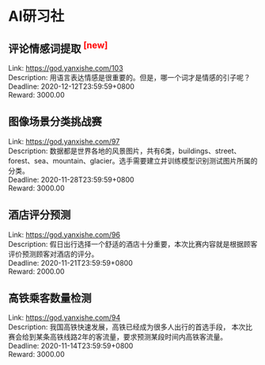 # AI研习社



## 评论情感词提取 <sup style="color:red">[new]<sup>  

Link: https://god.yanxishe.com/103  
Description: 用语言表达情感是很重要的。但是，哪一个词才是情感的引子呢？  
Deadline: 2020-12-12T23:59:59+0800  
Reward: 3000.00  


## 图像场景分类挑战赛

Link: https://god.yanxishe.com/97  
Description: 数据都是世界各地的风景图片，共有6类，buildings、street、forest、sea、mountain、glacier。选手需要建立并训练模型识别测试图片所属的分类。  
Deadline: 2020-11-28T23:59:59+0800  
Reward: 3000.00  


## 酒店评分预测

Link: https://god.yanxishe.com/96  
Description: 假日出行选择一个舒适的酒店十分重要，本次比赛内容就是根据顾客评价预测顾客对酒店的评分。  
Deadline: 2020-11-21T23:59:59+0800  
Reward: 2000.00  


## 高铁乘客数量检测

Link: https://god.yanxishe.com/94  
Description: 我国高铁快速发展，高铁已经成为很多人出行的首选手段，  本次比赛会给到某条高铁线路2年的客流量，要求预测某段时间内高铁客流量。  
Deadline: 2020-11-14T23:59:59+0800  
Reward: 3000.00  

